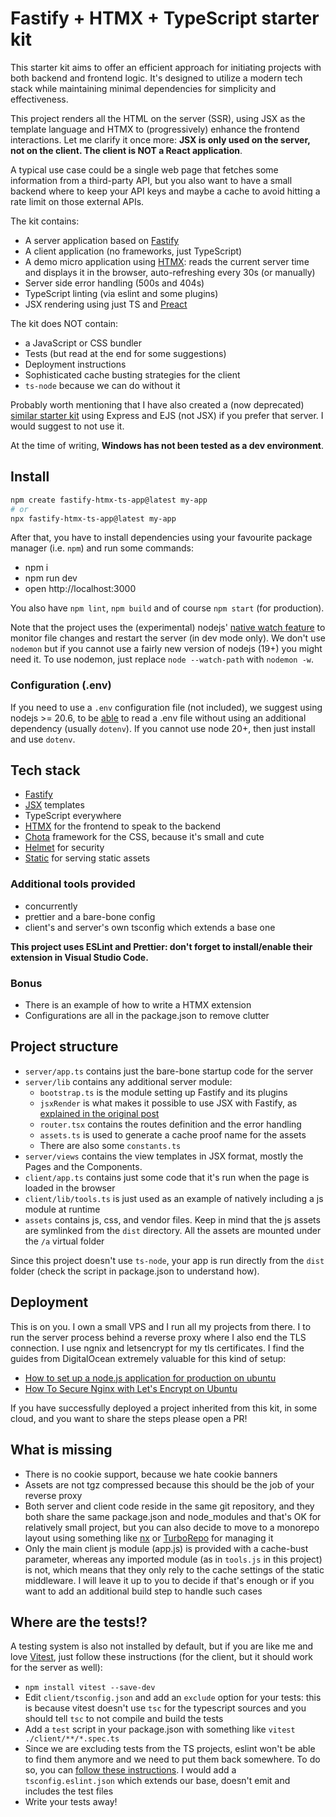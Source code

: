 # Fastify + HTMX + TypeScript starter kit

This starter kit aims to offer an efficient approach for initiating projects with both backend and frontend logic. It's designed to utilize a modern tech stack while maintaining minimal dependencies for simplicity and effectiveness.

This project renders all the HTML on the server (SSR), using JSX as the template language and HTMX to (progressively) enhance the frontend interactions. Let me clarify it once more: **JSX is only used on the server, not on the client. The client is NOT a React application**.

 A typical use case could be a single web page that fetches some information from a third-party API, but you also want to have a small backend where to keep your API keys and maybe a cache to avoid hitting a rate limit on those external APIs.

The kit contains:
- A server application based on [Fastify](https://fastify.dev/)
- A client application (no frameworks, just TypeScript)
- A demo micro application using [HTMX](https://htmx.org/): reads the current server time and displays it in the browser, auto-refreshing every 30s (or manually)
- Server side error handling (500s and 404s)
- TypeScript linting (via eslint and some plugins)
- JSX rendering using just TS and [Preact](https://preactjs.com/)

The kit does NOT contain:
- a JavaScript or CSS bundler
- Tests (but read at the end for some suggestions)
- Deployment instructions
- Sophisticated cache busting strategies for the client
- `ts-node` because we can do without it

Probably worth mentioning that I have also created a (now deprecated) [similar starter kit](https://github.com/claudioc/node-htmx-ts-starter-kit/) using Express and EJS (not JSX) if you prefer that server. I would suggest to not use it.

At the time of writing, **Windows has not been tested as a dev environment**.

## Install

```sh
npm create fastify-htmx-ts-app@latest my-app
# or
npx fastify-htmx-ts-app@latest my-app
```

After that, you have to install dependencies using your favourite package manager (i.e. `npm`) and run some commands:

- npm i
- npm run dev
- open http://localhost:3000

You also have `npm lint`, `npm build` and of course `npm start` (for production).

Note that the project uses the (experimental) nodejs' [native watch feature](https://www.jamesqquick.com/blog/using-node-watch-instead-of-nodemon/) to monitor file changes and restart the server (in dev mode only). We don't use `nodemon` but if you cannot use a fairly new version of nodejs (19+) you might need it. To use nodemon, just replace `node --watch-path` with `nodemon -w`.

### Configuration (.env)

If you need to use a `.env` configuration file (not included), we suggest using nodejs >= 20.6, to be [able](https://nodejs.org/en/blog/release/v20.6.0) to read a .env file without using an additional dependency (usually `dotenv`). If you cannot use node 20+, then just install and use `dotenv`.

## Tech stack
- [Fastify](https://fastify.dev/)
- [JSX](https://react.dev/learn/writing-markup-with-jsx) templates
- TypeScript everywhere
- [HTMX](https://htmx.org/) for the frontend to speak to the backend
- [Chota](https://jenil.github.io/chota/) framework for the CSS, because it's small and cute
- [Helmet](https://github.com/fastify/fastify-helmet) for security
- [Static](https://github.com/fastify/fastify-static) for serving static assets

### Additional tools provided
- concurrently
- prettier and a bare-bone config
- client's and server's own tsconfig which extends a base one

**This project uses ESLint and Prettier: don't forget to install/enable their extension in Visual Studio Code.**

### Bonus
- There is an example of how to write a HTMX extension
- Configurations are all in the package.json to remove clutter

## Project structure

- `server/app.ts` contains just the bare-bone startup code for the server
- `server/lib` contains any additional server module:
  - `bootstrap.ts` is the module setting up Fastify and its plugins
  - `jsxRender` is what makes it possible to use JSX with Fastify, as [explained in the original post](https://evertpot.com/jsx-template/)
  - `router.tsx` contains the routes definition and the error handling
  - `assets.ts` is used to generate a cache proof name for the assets
  - There are also some `constants.ts`
- `server/views` contains the view templates in JSX format, mostly the Pages and the Components.
- `client/app.ts` contains just some code that it's run when the page is loaded in the browser
- `client/lib/tools.ts` is just used as an example of natively including a js module at runtime
- `assets` contains js, css, and vendor files. Keep in mind that the js assets are symlinked from the `dist` directory. All the assets are mounted under the `/a` virtual folder

Since this project doesn't use `ts-node`, your app is run directly from the `dist` folder (check the script in package.json to understand how).

## Deployment

This is on you. I own a small VPS and I run all my projects from there. I to run the server process behind a reverse proxy where I also end the TLS connection. I use ngnix and letsencrypt for my tls certificates. I find the guides from DigitalOcean extremely valuable for this kind of setup:
- [How to set up a node.js application for production on ubuntu](https://www.digitalocean.com/community/tutorials/how-to-set-up-a-node-js-application-for-production-on-ubuntu-22-04)
- [How To Secure Nginx with Let's Encrypt on Ubuntu](https://www.digitalocean.com/community/tutorials/how-to-secure-nginx-with-let-s-encrypt-on-ubuntu-22-04)

If you have successfully deployed a project inherited from this kit, in some cloud, and you want to share the steps please open a PR!

## What is missing

- There is no cookie support, because we hate cookie banners
- Assets are not tgz compressed because this should be the job of your reverse proxy
- Both server and client code reside in the same git repository, and they both share the same package.json and node_modules and that's OK for relatively small project, but you can also decide to move to a monorepo layout using something like [nx](https://nx.dev/) or [TurboRepo](https://turbo.build/) for managing it
- Only the main client js module (app.js) is provided with a cache-bust parameter, whereas any imported module (as in `tools.js` in this project) is not, which means that they only rely to the cache settings of the static middleware. I will leave it up to you to decide if that's enough or if you want to add an additional build step to handle such cases

## Where are the tests!?

A testing system is also not installed by default, but if you are like me and love [Vitest](https://vitest.dev/), just follow these instructions (for the client, but it should work for the server as well):

- `npm install vitest --save-dev`
- Edit `client/tsconfig.json` and add an `exclude` option for your tests: this is because vitest doesn't use `tsc` for the typescript sources and you should tell `tsc` to not compile and build the tests
- Add a `test` script in your package.json with something like `vitest ./client/**/*.spec.ts`
- Since we are excluding tests from the TS projects, eslint won't be able to find them anymore and we need to put them back somewhere. To do so, you can [follow these instructions](https://typescript-eslint.io/linting/troubleshooting/#i-get-errors-telling-me-eslint-was-configured-to-run--however-that-tsconfig-does-not--none-of-those-tsconfigs-include-this-file). I would add a `tsconfig.eslint.json` which extends our base, doesn't emit and includes the test files
- Write your tests away!
